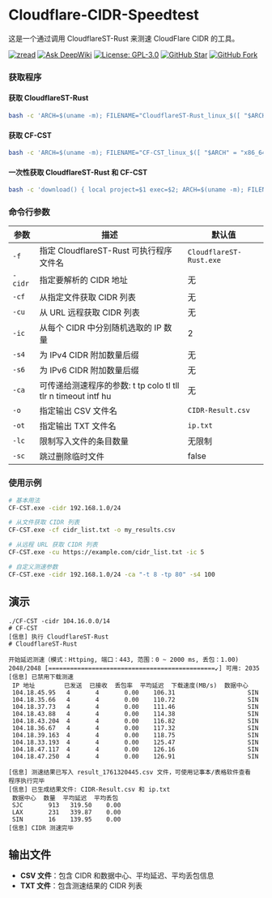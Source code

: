 # Cloudflare-CIDR-Speedtest

这是一个通过调用 CloudflareST-Rust 来测速 CloudFlare CIDR 的工具。

[![zread](https://img.shields.io/badge/Ask_Zread-_.svg?style=flat&color=00b0aa&labelColor=000000&logo=data%3Aimage%2Fsvg%2Bxml%3Bbase64%2CPHN2ZyB3aWR0aD0iMTYiIGhlaWdodD0iMTYiIHZpZXdCb3g9IjAgMCAxNiAxNiIgZmlsbD0ibm9uZSIgeG1sbnM9Imh0dHA6Ly93d3cudzMub3JnLzIwMDAvc3ZnIj4KPHBhdGggZD0iTTQuOTYxNTYgMS42MDAxSDIuMjQxNTZDMS44ODgxIDEuNjAwMSAxLjYwMTU2IDEuODg2NjQgMS42MDE1NiAyLjI0MDFWNC45NjAxQzEuNjAxNTYgNS4zMTM1NiAxLjg4ODEgNS42MDAxIDIuMjQxNTYgNS42MDAxSDQuOTYxNTZDNS4zMTUwMiA1LjYwMDEgNS42MDE1NiA1LjMxMzU2IDUuNjAxNTYgNC45NjAxVjIuMjQwMUM1LjYwMTU2IDEuODg2NjQgNS4zMTUwMiAxLjYwMDEgNC45NjE1NiAxLjYwMDFaIiBmaWxsPSIjZmZmIi8%2BCjxwYXRoIGQ9Ik00Ljk2MTU2IDEwLjM5OTlIMi4yNDE1NkMxLjg4ODEgMTAuMzk5OSAxLjYwMTU2IDEwLjY4NjQgMS42MDE1NiAxMS4wMzk5VjEzLjc1OTlDMS42MDE1NiAxNC4xMTM0IDEuODg4MSAxNC4zOTk5IDIuMjQxNTYgMTQuMzk5OUg0Ljk2MTU2QzUuMzE1MDIgMTQuMzk5OSA1LjYwMTU2IDE0LjExMzQgNS42MDE1NiAxMy43NTk5VjExLjAzOTlDNS42MDE1NiAxMC42ODY0IDUuMzE1MDIgMTAuMzk5OSA0Ljk2MTU2IDEwLjM5OTlaIiBmaWxsPSIjZmZmIi8%2BCjxwYXRoIGQ9Ik0xMy43NTg0IDEuNjAwMUgxMS4wMzg0QzEwLjY4NSAxLjYwMDEgMTAuMzk4NCAxLjg4NjY0IDEwLjM5ODQgMi4yNDAxVjQuOTYwMUMxMC4zOTg0IDUuMzEzNTYgMTAuNjg1IDUuNjAwMSAxMS4wMzg0IDUuNjAwMUgxMy43NTg0QzE0LjExMTkgNS42MDAxIDE0LjM5ODQgNS4zMTM1NiAxNC4zOTg0IDQuOTYwMVYyLjI0MDFDMTQuMzk4NCAxLjg4NjY0IDE0LjExMTkgMS42MDAxIDEzLjc1ODQgMS42MDAxWiIgZmlsbD0iI2ZmZiIvPgo8cGF0aCBkPSJNNCAxMkwxMiA0TDQgMTJaIiBmaWxsPSIjZmZmIi8%2BCjxwYXRoIGQ9Ik00IDEyTDEyIDQiIHN0cm9rZT0iI2ZmZiIgc3Ryb2tlLXdpZHRoPSIxLjUiIHN0cm9rZS1saW5lY2FwPSJyb3VuZCIvPgo8L3N2Zz4K&logoColor=ffffff)](https://zread.ai/GuangYu-yu/CF-CST)
[![Ask DeepWiki](https://deepwiki.com/badge.svg)](https://deepwiki.com/GuangYu-yu/CF-CST)
[![License: GPL-3.0](https://img.shields.io/badge/License-GPL%20v3-blue.svg)](https://www.gnu.org/licenses/gpl-3.0)
[![GitHub Star](https://img.shields.io/github/stars/GuangYu-yu/CF-CST.svg?style=flat-square&label=Star&color=00ADD8&logo=github)](https://github.com/GuangYu-yu/CF-CST)
[![GitHub Fork](https://img.shields.io/github/forks/GuangYu-yu/CF-CST.svg?style=flat-square&label=Fork&color=00ADD8&logo=github)](https://github.com/GuangYu-yu/CF-CST)

### 获取程序

#### 获取 CloudflareST-Rust

```bash
bash -c 'ARCH=$(uname -m); FILENAME="CloudflareST-Rust_linux_$([ "$ARCH" = "x86_64" ] && echo "amd64" || echo "arm64").tar.gz"; curl -ksSL https://github.com/GuangYu-yu/CloudFlare-DDNS/releases/download/setup/setup.sh | bash -s -- GuangYu-yu CloudflareST-Rust main-latest "$FILENAME" CloudflareST-Rust'
```

#### 获取 CF-CST
```bash
bash -c 'ARCH=$(uname -m); FILENAME="CF-CST_linux_$([ "$ARCH" = "x86_64" ] && echo "amd64" || echo "arm64").tar.gz"; curl -ksSL https://github.com/GuangYu-yu/CloudFlare-DDNS/releases/download/setup/setup.sh | bash -s -- GuangYu-yu CF-CST main-latest "$FILENAME" CF-CST'
```

#### 一次性获取 CloudflareST-Rust 和 CF-CST

```bash
bash -c 'download() { local project=$1 exec=$2; ARCH=$(uname -m); FILENAME="${exec}_linux_$([ "$ARCH" = "x86_64" ] && echo "amd64" || echo "arm64").tar.gz"; curl -ksSL https://github.com/GuangYu-yu/CloudFlare-DDNS/releases/download/setup/setup.sh | bash -s -- GuangYu-yu "$project" main-latest "$FILENAME" "$exec"; }; download CloudflareST-Rust CloudflareST-Rust && download CF-CST CF-CST'
```

### 命令行参数

| 参数 | 描述 | 默认值 |
|------|------|--------|
| `-f` | 指定 CloudflareST-Rust 可执行程序文件名 | `CloudflareST-Rust.exe` |
| `-cidr` | 指定要解析的 CIDR 地址 | 无 |
| `-cf` | 从指定文件获取 CIDR 列表 | 无 |
| `-cu` | 从 URL 远程获取 CIDR 列表 | 无 |
| `-ic` | 从每个 CIDR 中分别随机选取的 IP 数量 | 2 |
| `-s4` | 为 IPv4 CIDR 附加数量后缀 | 无 |
| `-s6` | 为 IPv6 CIDR 附加数量后缀 | 无 |
| `-ca` | 可传递给测速程序的参数: t tp colo tl tll tlr n timeout intf hu | 无 |
| `-o` | 指定输出 CSV 文件名 | `CIDR-Result.csv` |
| `-ot` | 指定输出 TXT 文件名 | `ip.txt` |
| `-lc` | 限制写入文件的条目数量 | 无限制 |
| `-sc` | 跳过删除临时文件 | false |

### 使用示例

```bash
# 基本用法
CF-CST.exe -cidr 192.168.1.0/24

# 从文件获取 CIDR 列表
CF-CST.exe -cf cidr_list.txt -o my_results.csv

# 从远程 URL 获取 CIDR 列表
CF-CST.exe -cu https://example.com/cidr_list.txt -ic 5

# 自定义测速参数
CF-CST.exe -cidr 192.168.1.0/24 -ca "-t 8 -tp 80" -s4 100
```

## 演示

```
./CF-CST -cidr 104.16.0.0/14
# CF-CST
[信息] 执行 CloudflareST-Rust
# CloudflareST-Rust

开始延迟测速（模式：Httping, 端口：443, 范围：0 ~ 2000 ms, 丢包：1.00)
2048/2048 [==============================================↙] 可用: 2035              
[信息] 已禁用下载测速
 IP 地址        已发送  已接收  丢包率  平均延迟  下载速度(MB/s)  数据中心 
 104.18.45.95   4       4       0.00    106.31                    SIN 
 104.18.35.66   4       4       0.00    110.72                    SIN 
 104.18.37.73   4       4       0.00    111.46                    SIN 
 104.18.43.88   4       4       0.00    114.38                    SIN 
 104.18.43.204  4       4       0.00    116.82                    SIN 
 104.18.36.67   4       4       0.00    117.32                    SIN 
 104.18.39.163  4       4       0.00    118.75                    SIN 
 104.18.33.193  4       4       0.00    125.47                    SIN 
 104.18.47.117  4       4       0.00    126.16                    SIN 
 104.18.47.250  4       4       0.00    126.91                    SIN 

[信息] 测速结果已写入 result_1761320445.csv 文件，可使用记事本/表格软件查看
程序执行完毕
[信息] 已生成结果文件: CIDR-Result.csv 和 ip.txt
 数据中心  数量  平均延迟  平均丢包 
 SJC       913   319.50    0.00 
 LAX       231   339.87    0.00 
 SIN       16    139.95    0.00 
[信息] CIDR 测速完毕
```

## 输出文件

- **CSV 文件**：包含 CIDR 和数据中心、平均延迟、平均丢包信息
- **TXT 文件**：包含测速结果的 CIDR 列表
